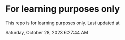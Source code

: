 # For learning purposes only
This repo is for learning purposes only.
Last updated at

Saturday, October 28, 2023 6:27:44 AM

